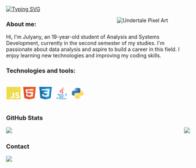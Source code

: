 [![Typing SVG](https://readme-typing-svg.demolab.com?font=Fira+Code&pause=1000&color=6793F7&width=435&lines=Howdy!+I'm+Julyany.;Welcome+to+my+Github+profile!+)](https://git.io/typing-svg)

<img src="https://steamuserimages-a.akamaihd.net/ugc/912450218524408052/A5E5001775EFD89299EC3B548001C0B54D17A8DD/?imw=637&imh=358&ima=fit&impolicy=Letterbox&imcolor=%23000000&letterbox=true" alt="Undertale Pixel Art" align="right" width="200">

### About me:

Hi, I'm Julyany, an 19-year-old student of Analysis and Systems Development, currently in the second semester of my studies. I'm passionate about data analysis and aspire to build a career in this field. I enjoy learning new technologies and improving my coding skills.

### Technologies and tools:

<div style="display: inline_block"><br>
  <img align="center" alt="Ju-Js" height="35" width="40" src="https://raw.githubusercontent.com/devicons/devicon/master/icons/javascript/javascript-plain.svg">
  <img align="center" alt="Ju-HTML" height="35" width="40" src="https://raw.githubusercontent.com/devicons/devicon/master/icons/html5/html5-original.svg">
  <img align="center" alt="Ju-CSS" height="35" width="40" src="https://raw.githubusercontent.com/devicons/devicon/master/icons/css3/css3-original.svg">
  <img align="center" alt="Ju-Java" height="35" width="40" src="https://raw.githubusercontent.com/devicons/devicon/master/icons/java/java-original.svg">
  <img align="center" alt="Ju-Python-PHP" height="35" width="40" src="https://raw.githubusercontent.com/devicons/devicon/master/icons/python/python-original.svg">
</div><br>

### GitHub Stats

<div align="left" style="display: flex; justify-content: space-between;">
  <a href="https://github.com/julyanyrl">
    <img height="180em" src="https://github-readme-stats.vercel.app/api?username=julyanyrl&show_icons=true&theme=one_dark_pro&include_all_commits=true&count_private=true&cache_seconds=21600"/>
  </a>
  <a href="https://github.com/julyanyrl">
    <img height="180em" src="https://github-readme-stats.vercel.app/api/top-langs/?username=julyanyrl&layout=compact&langs_count=7&theme=one_dark_pro&cache_seconds=21600"/>
  </a>
</div>

### Contact

<div> 
 <a href="mailto:julyanylisboa12@gmail.com"><img src="https://img.shields.io/badge/-Gmail-%23333?style=for-the-badge&logo=gmail&logoColor=white" target="_blank"></a>
</div>
